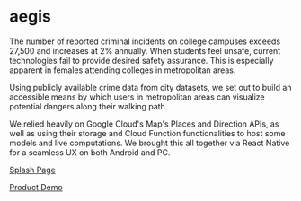 # aegis
The number of reported criminal incidents on college campuses exceeds 27,500 and increases at 2% annually. When students feel unsafe, current technologies fail to provide desired safety assurance. This is especially apparent in females attending colleges in metropolitan areas.

Using publicly available crime data from city datasets, we set out to build an accessible means by which users in metropolitan areas can visualize potential dangers along their walking path.

We relied heavily on Google Cloud's Map's Places and Direction APIs, as well as using their storage and Cloud Function functionalities to host some models and live computations. We brought this all together via React Native for a seamless UX on both Android and PC.

[Splash Page](https://raw.githubusercontent.com/mjafri118/aegis/master/assets/splash.png "Splash")

[Product Demo](https://raw.githubusercontent.com/mjafri118/aegis/master/assets/product.jpg "Demo")
